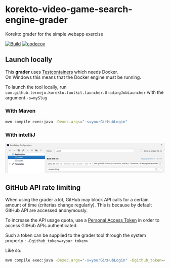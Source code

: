 # korekto-video-game-search-engine-grader
Korekto grader for the simple webapp exercise

[![Build](https://github.com/lernejo/korekto-video-game-search-engine-grader/actions/workflows/build.yml/badge.svg)](https://github.com/lernejo/korekto-video-game-search-engine-grader/actions)
[![codecov](https://codecov.io/gh/lernejo/korekto-video-game-search-engine-grader/branch/main/graph/badge.svg?token=I1OfWWznzg)](https://codecov.io/gh/lernejo/korekto-video-game-search-engine-grader)

## Launch locally

This **grader** uses [Testcontainers](https://www.testcontainers.org/) which needs Docker.  
On Windows this means that the Docker engine must be running.

To launch the tool locally, run `com.github.lernejo.korekto.toolkit.launcher.GradingJobLauncher` with the
argument `-s=mySlug`

### With Maven

```bash
mvn compile exec:java -Dexec.args="-s=yourGitHubLogin"
```

### With intelliJ

![Demo Run Configuration](https://raw.githubusercontent.com/lernejo/korekto-toolkit/main/docs/demo_run_configuration.png)

## GitHub API rate limiting

When using the grader a lot, GitHub may block API calls for a certain amount of time (criterias change regularly).
This is because by default GitHub API are accessed anonymously.

To increase the API usage quota, use a [Personal Access Token](https://docs.github.com/en/authentication/keeping-your-account-and-data-secure/creating-a-personal-access-token) in order to access GitHub APIs authenticated.

Such a token can be supplied to the grader tool through the system property : `-Dgithub_token=<your token>`

Like so:

```bash
mvn compile exec:java -Dexec.args="-s=yourGitHubLogin" -Dgithub_token=<your token>
```
